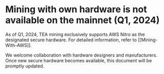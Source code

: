 # Mining with own hardware is not available on the mainnet (Q1, 2024)

As of Q1, 2024, TEA mining exclusively supports AWS Nitro as the designated secure hardware. For detailed information, refer to [[Mining-With-AWS]].

We welcome collaboration with hardware designers and manufacturers. Once new secure hardware becomes available, this document will be promptly updated.